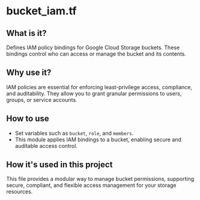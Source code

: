# bucket_iam.tf

## What is it?
Defines IAM policy bindings for Google Cloud Storage buckets. These bindings control who can access or manage the bucket and its contents.

## Why use it?
IAM policies are essential for enforcing least-privilege access, compliance, and auditability. They allow you to grant granular permissions to users, groups, or service accounts.

## How to use
- Set variables such as `bucket`, `role`, and `members`.
- This module applies IAM bindings to a bucket, enabling secure and auditable access control.

## How it's used in this project
This file provides a modular way to manage bucket permissions, supporting secure, compliant, and flexible access management for your storage resources.
